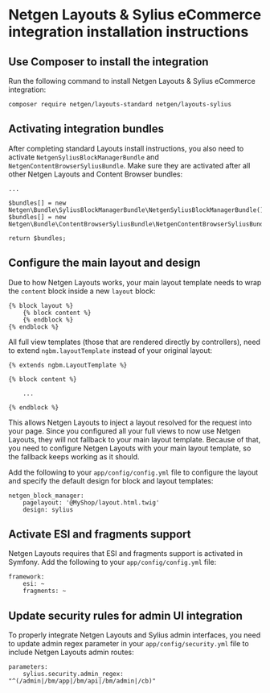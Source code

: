Netgen Layouts & Sylius eCommerce integration installation instructions
=======================================================================

Use Composer to install the integration
---------------------------------------

Run the following command to install Netgen Layouts & Sylius eCommerce
integration:

```
composer require netgen/layouts-standard netgen/layouts-sylius
```

Activating integration bundles
------------------------------

After completing standard Layouts install instructions, you also need to
activate `NetgenSyliusBlockManagerBundle` and `NetgenContentBrowserSyliusBundle`.
Make sure they are activated after all other Netgen Layouts and Content Browser bundles:

```
...

$bundles[] = new Netgen\Bundle\SyliusBlockManagerBundle\NetgenSyliusBlockManagerBundle();
$bundles[] = new Netgen\Bundle\ContentBrowserSyliusBundle\NetgenContentBrowserSyliusBundle();

return $bundles;
```

Configure the main layout and design
------------------------------------

Due to how Netgen Layouts works, your main layout template needs to wrap the
`content` block inside a new `layout` block:

```
{% block layout %}
    {% block content %}
    {% endblock %}
{% endblock %}

```

All full view templates (those that are rendered directly by controllers), need
to extend `ngbm.layoutTemplate` instead of your original layout:

```
{% extends ngbm.LayoutTemplate %}

{% block content %}

    ...

{% endblock %}
```

This allows Netgen Layouts to inject a layout resolved for the request into
your page. Since you configured all your full views to now use Netgen Layouts,
they will not fallback to your main layout template. Because of that, you need
to configure Netgen Layouts with your main layout template, so the fallback
keeps working as it should.

Add the following to your `app/config/config.yml` file to configure the layout
and specify the default design for block and layout templates:

```
netgen_block_manager:
    pagelayout: '@MyShop/layout.html.twig'
    design: sylius
```

Activate ESI and fragments support
----------------------------------

Netgen Layouts requires that ESI and fragments support is activated in Symfony.
Add the following to your `app/config/config.yml` file:

```
framework:
    esi: ~
    fragments: ~
```

Update security rules for admin UI integration
----------------------------------------------

To properly integrate Netgen Layouts and Sylius admin interfaces, you need to
update admin regex parameter in your `app/config/security.yml` file to include
Netgen Layouts admin routes:

```
parameters:
    sylius.security.admin_regex: "^(/admin|/bm/app|/bm/api|/bm/admin|/cb)"
```
